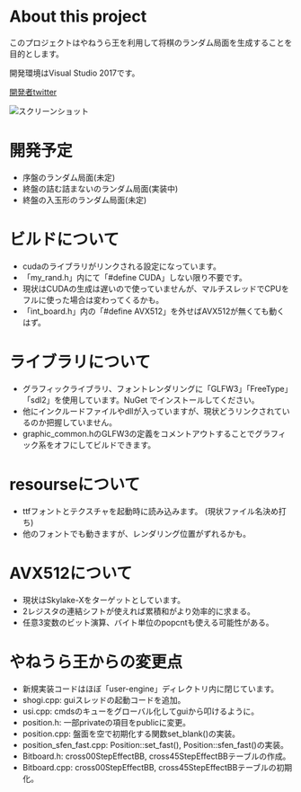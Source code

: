 # About this project

このプロジェクトはやねうら王を利用して将棋のランダム局面を生成することを目的とします。

開発環境はVisual Studio 2017です。

[開発者twitter](https://twitter.com/tibigame)

![スクリーンショット](https://github.com/tibigame/YaneuraOu_random-sfen/blob/master/screen_shot.png)

# 開発予定

- 序盤のランダム局面(未定)
- 終盤の詰む詰まないのランダム局面(実装中)
- 終盤の入玉形のランダム局面(未定)

# ビルドについて

- cudaのライブラリがリンクされる設定になっています。
- 「my_rand.h」内にて「#define CUDA」しない限り不要です。
- 現状はCUDAの生成は遅いので使っていませんが、マルチスレッドでCPUをフルに使った場合は変わってくるかも。
- 「int_board.h」内の「#define AVX512」を外せばAVX512が無くても動くはず。

# ライブラリについて

- グラフィックライブラリ、フォントレンダリングに「GLFW3」「FreeType」「sdl2」を使用しています。NuGet でインストールしてください。
- 他にインクルードファイルやdllが入っていますが、現状どうリンクされているのか把握していません。
- graphic_common.hのGLFW3の定義をコメントアウトすることでグラフィック系をオフにしてビルドできます。

# resourseについて

- ttfフォントとテクスチャを起動時に読み込みます。 (現状ファイル名決め打ち)
- 他のフォントでも動きますが、レンダリング位置がずれるかも。

# AVX512について

- 現状はSkylake-Xをターゲットとしています。
- 2レジスタの連結シフトが使えれば累積和がより効率的に求まる。
- 任意3変数のビット演算、バイト単位のpopcntも使える可能性がある。

# やねうら王からの変更点

- 新規実装コードはほぼ「user-engine」ディレクトリ内に閉じています。
- shogi.cpp: guiスレッドの起動コードを追加。
- usi.cpp: cmdsのキューをグローバル化してguiから叩けるように。
- position.h: 一部privateの項目をpublicに変更。
- position.cpp: 盤面を空で初期化する関数set_blank()の実装。
- position_sfen_fast.cpp: Position::set_fast(), Position::sfen_fast()の実装。
- Bitboard.h: cross00StepEffectBB, cross45StepEffectBBテーブルの作成。
- Bitboard.cpp: cross00StepEffectBB, cross45StepEffectBBテーブルの初期化。
